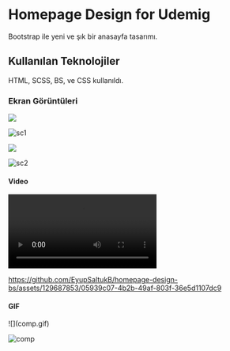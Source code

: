 <h1>Homepage Design for Udemig</h1>
Bootstrap ile yeni ve şık bir anasayfa tasarımı.

<h2> Kullanılan Teknolojiler</h2>

HTML, SCSS, BS, ve CSS kullanıldı.


<h3>Ekran Görüntüleri</h3>

![](sc1.png)

![sc1](https://github.com/EyupSaltukB/homepage-design-bs/assets/129687853/f230a258-6b90-4674-b330-45c8682f3a76)

![](sc2.png)

![sc2](https://github.com/EyupSaltukB/homepage-design-bs/assets/129687853/f877f908-40f4-4f11-bb72-131430e0a3f0)


<h4> Video </h4>

![](sr.mp4)

https://github.com/EyupSaltukB/homepage-design-bs/assets/129687853/05939c07-4b2b-49af-803f-36e5d1107dc9



<h4> GIF </h4>
![](comp.gif)

![comp](https://github.com/EyupSaltukB/homepage-design-bs/assets/129687853/bafedbcd-cc3f-4319-a54e-eaf7a4a12ab6)
